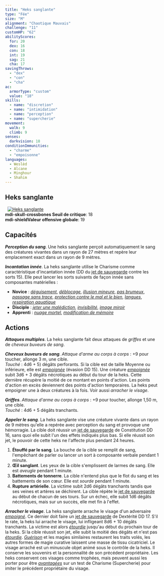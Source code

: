 ```yaml
---
title: "Heks sanglante"
type: "Fée"
size: "M"
alignment: "Chaotique Mauvais"
challenge: "11"
customHP: "62"
abilityScores:
  for: 20
  dex: 16
  con: 18
  int: 19
  sag: 21
  cha: 17
savingThrows:
  - "dex"
  - "con"
  - "cha"
ac:
  armorType: "custom"
  value: "18"
skills:
  - name: "discretion"
  - name: "intimidation"
  - name: "perception"
  - name: "supercherie"
movement:
  walk: 9
  climb: 9
senses:
  darkvision: 18
conditionImmunities:
  - "charme"
  - "empoisonne"
languages:
  - Weslèd
  - Alcane
  - Minghour
  - Shahim
---
```

## Heks sanglante
&nbsp;
[![Heks sanglante](https://www.douaratil.fr/illustrations/fee/hekssanglantem.png)](https://www.douaratil.fr/illustrations/fee/hekssanglante.jpg)  
**<v-icon>mdi-skull-crossbones</v-icon> Seuil de critique**: 18      
**<v-icon>mdi-shield</v-icon>Valeur offensive globale**: 19   
## Capacités
_**Perception du sang**_. Une heks sanglante perçoit automatiquement le sang des créatures vivantes dans un rayon de 27 mètres et repère leur emplacement exact dans un rayon de 9 mètres.

_**Incantation innée**_. La heks sanglante utilise le Charisme comme caractéristique d'incantation innée (DD du [jet de sauvegarde](/utiliser-les-caracteristiques/#jets-de-sauvegarde) contre les sorts 15). Elle peut lancer les sorts suivants de façon innée sans composantes matérielles :
* **Novice** : [_déguisement_](/grimoire/deguisement/), [_déblocage_](/grimoire/deblocage/), [_illusion mineure_](/grimoire/illusion-mineure/), [_pas brumeux_](/grimoire/pas-brumeux/), [_passage sans trace_](/grimoire/passage-sans-trace/), [_protection contre le mal et le bien_](/grimoire/protection-contre-le-mal-et-le-bien/), [_langues_](/grimoire/langues/), [_respiration aquatique_](/grimoire/respiration-aquatique/)
* **Disciple** : [_jeter une malédiction_](/grimoire/jeter-une-malediction/), [_invisibilité_](/grimoire/invisibilite/), [_image miroir_](/grimoire/image-miroir/)
* **Apprenti** : [_nuage mortel_](/grimoire/nuage-mortel/), [_modification de mémoire_](/grimoire/modification-de-memoire/)

## Actions
_**Attaques multiples**_. La heks sanglante fait deux attaques de _griffes_ et une de _cheveux buveurs de sang_.

_**Cheveux buveurs de sang**_. _Attaque d'arme au corps à corps_ : +9 pour toucher, allonge 3 m, une cible.  
_Touché_ : 4d6 + 5) dégâts perforants. Si la cible est de taille Moyenne ou inférieure, elle est [_empoignée_](/gerer-la-sante-du-personnage/#empoigne) (évasion DD 15). Une créature [_empoignée_](/gerer-la-sante-du-personnage/#empoigne) subit 3d6 + 3 dégâts nécrotiques au début du tour de la heks. Cette dernière récupère la moitié de ce montant en points d'action. Les points d'action en excès deviennent des points d'action temporaires. La heks peut empoigner une à deux créatures à la fois. Voir aussi _arracher le visage_.

_**Griffes**_. _Attaque d'arme au corps à corps_ : +9 pour toucher, allonge 1,50 m, une cible.  
_Touché_ : 4d6 + 5 dégâts tranchants.

_**Appeler le sang**_. La heks sanglante vise une créature vivante dans un rayon de 9 mètres qu'elle a repérée avec perception du sang et provoque une hémorragie. La cible doit réussir un [jet de sauvegarde](/utiliser-les-caracteristiques/#jets-de-sauvegarde) de Constitution DD 16, sans quoi elle subit l'un des effets indiqués plus bas. Si elle réussit son jet, le pouvoir de cette heks ne l'affecte plus pendant 24 heures.
1. **Étouffé par le sang**. La bouche de la cible se remplit de sang, l'empêchant de parler ou lancer un sort à composante verbale pendant 1 minute.
2. **Œil sanglant**. Les yeux de la cible s'emplissent de larmes de sang. Elle est _aveugle_ pendant 1 minute.
3. **Battements de tonnerre**. La cible n'entend plus que le flot du sang et les battements de son cœur. Elle est _sourde_ pendant 1 minute.
4. **Rupture artérielle**. La victime subit 2d6 dégâts tranchants tandis que ses veines et artères se déchirent. La cible répète le [jet de sauvegarde](/utiliser-les-caracteristiques/#jets-de-sauvegarde) au début de chacun de ses tours. Sur un échec, elle subit 1d6 dégâts nécrotiques, mais sur un succès, elle met fin à l'effet.

_**Arracher le visage**_. La heks sanglante arrache le visage d'un adversaire [_empoigné_](/gerer-la-sante-du-personnage/#empoigne). Ce dernier doit faire un [jet de sauvegarde](/utiliser-les-caracteristiques/#jets-de-sauvegarde) de Dextérité DD 17. S'il le rate, la heks lui arrache le visage, lui infligeant 8d6 + 10 dégâts tranchants. La victime est alors [_étourdie_](/gerer-la-sante-du-personnage/#etourdi) jusqu'au début du prochain tour de la heks. Si la cible réussit son jet, elle subit la moitié des dégâts et n'est pas [_étourdie_](/gerer-la-sante-du-personnage/#etourdi). [_Guérison_](/grimoire/guerison/) et les magies similaires restaurent les traits volés, les autres formes de magie curative laissent une masse de tissu cicatriciel. Le visage arraché est un minuscule objet animé sous le contrôle de la heks. Il conserve les souvenirs et la personnalité de son précédent propriétaire. Les heks conservent ces visages comme trophées, mais peuvent aussi les porter pour être [_avantagées_](/utiliser-les-caracteristiques/#avantage-et-desavantage) sur un test de Charisme (Supercherie) pour imiter le précédent propriétaire du visage.
